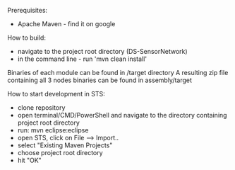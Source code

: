 Prerequisites:
- Apache Maven - find it on google

How to build:
- navigate to the project root directory (DS-SensorNetwork)
- in the command line - run 'mvn clean install'

Binaries of each module can be found in <node>/target directory
A resulting zip file containing all 3 nodes binaries can be found in assembly/target

How to start development in STS:

- clone repository
- open terminal/CMD/PowerShell and navigate to the directory containing project root directory
- run: mvn eclipse:eclipse
- open STS, click on File --> Import..
- select "Existing Maven Projects"
- choose project root directory
- hit "OK"